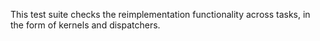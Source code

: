 
This test suite checks the reimplementation functionality across tasks, in the form of kernels and dispatchers.
